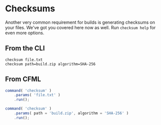 # Checksums
Another very common requirement for builds is generating checksums on your files.  We've got you covered here now as well.  Run `checksum help` for even more options.

## From the CLI

```
checksum file.txt
checksum path=build.zip algorithm=SHA-256
```

## From CFML
```js
command( 'checksum' )
    .params( 'file.txt' )
    .run();

command( 'checksum' )
    .params( path = 'build.zip', algorithm = 'SHA-256' )
    .run();
```


